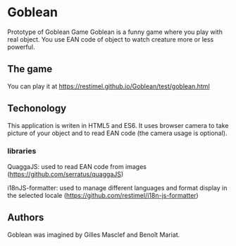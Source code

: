 # Goblean

Prototype of Goblean Game
Goblean is a funny game where you play with real object. You use EAN code of object to watch creature more or less powerful.


## The game

You can play it at
https://restimel.github.io/Goblean/test/goblean.html

## Techonology

This application is writen in HTML5 and ES6.
It uses browser camera to take picture of your object and to read EAN code (the camera usage is optional).

### libraries

QuaggaJS: used to read EAN code from images (https://github.com/serratus/quaggaJS)

i18nJS-formatter: used to manage different languages and format display in the selected locale (https://github.com/restimel/i18n-js-formatter)

## Authors

Goblean was imagined by Gilles Masclef and Benoît Mariat.
